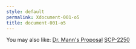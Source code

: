 ```yaml
---
style: default
permalink: Xdocument-001-o5
title: document-001-o5
---
```

You may also like:
[Dr. Mann's Proposal](http://scp-wiki.net/dr-manns-proposal)
[SCP-2250](http://scp-wiki.net/scp-2250)